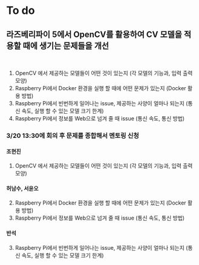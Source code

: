 # To do
## 라즈베리파이 5에서 OpenCV를 활용하여 CV 모델을 적용할 때에 생기는 문제들을 개선

<br>

1. OpenCV 에서 제공하는 모델들이 어떤 것이 있는지 (각 모델의 기능과, 입력 출력 모양)
2. Raspberry Pi에서 Docker 환경을 실행 할 때에 어떤 문제가 있는지 (Docker 활용 방법)
3. Raspberry Pi에서 빈번하게 일어나는 issue, 제공하는 사양이 얼마나 되는지 (통신 속도, 실행 할 수 있는 모델 크기 한계)
4. Raspberry Pi에서 정보를 Web으로 넘겨 줄 때 issue (통신 속도, 통신 방법)

### 3/20 13:30에 회의 후 문제를 종합해서 멘토링 신청

#### 조현진
1. OpenCV 에서 제공하는 모델들이 어떤 것이 있는지 (각 모델의 기능과, 입력 출력 모양)

#### 허남수, 서윤오
2. Raspberry Pi에서 Docker 환경을 실행 할 때에 어떤 문제가 있는지 (Docker 활용 방법)
4. Raspberry Pi에서 정보를 Web으로 넘겨 줄 때 issue (통신 속도, 통신 방법)

#### 반석
3. Raspberry Pi에서 빈번하게 일어나는 issue, 제공하는 사양이 얼마나 되는지 (통신 속도, 실행 할 수 있는 모델 크기 한계)

